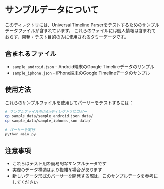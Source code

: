 # サンプルデータについて

このディレクトリには、Universal Timeline Parserをテストするためのサンプルデータファイルが含まれています。
これらのファイルには個人情報は含まれておらず、開発・テスト目的のみに使用されるダミーデータです。

## 含まれるファイル

- `sample_android.json` - Android端末のGoogle Timelineデータのサンプル
- `sample_iphone.json` - iPhone端末のGoogle Timelineデータのサンプル

## 使用方法

これらのサンプルファイルを使用してパーサーをテストするには：

```bash
# サンプルファイルをdataディレクトリにコピー
cp sample_data/sample_android.json data/
cp sample_data/sample_iphone.json data/

# パーサーを実行
python main.py
```

## 注意事項

- これらはテスト用の簡易的なサンプルデータです
- 実際のデータ構造はより複雑な場合があります
- 新しいデータ形式のパーサーを開発する際は、このサンプルデータを参考にしてください
